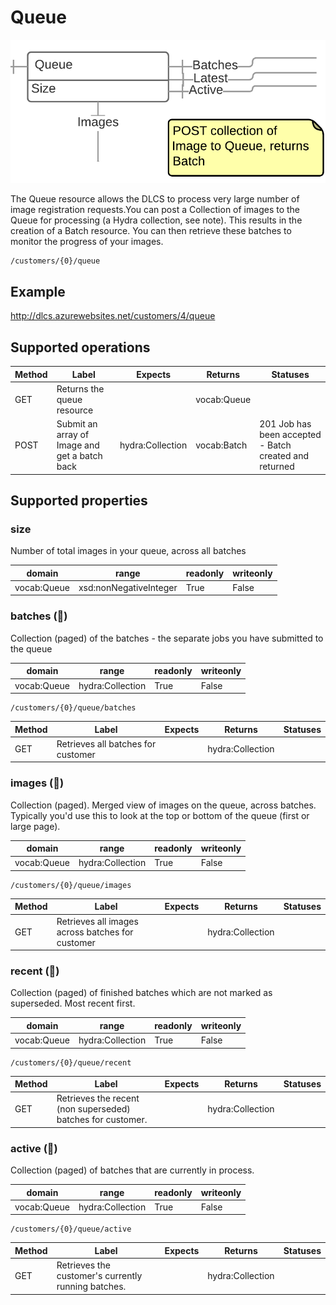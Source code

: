 # Queue

![](queue.png)

The Queue resource allows the DLCS to process very large number of image registration requests.You can post a Collection of images to the Queue for processing (a Hydra collection, see note). This results in the creation of a Batch resource. You can then retrieve these batches to monitor the progress of your images.


```
/customers/{0}/queue
```

## Example 

http://dlcs.azurewebsites.net/customers/4/queue

## Supported operations


| Method | Label                                         | Expects          | Returns     | Statuses                                               |
|--------|-----------------------------------------------|------------------|-------------|--------------------------------------------------------|
| GET    | Returns the queue resource                    |                  | vocab:Queue |                                                        |
| POST   | Submit an array of Image and get a batch back | hydra:Collection | vocab:Batch | 201 Job has been accepted - Batch created and returned |


## Supported properties


### size

Number of total images in your queue, across all batches


| domain      | range                  | readonly | writeonly |
|-------------|------------------------|----------|-----------|
| vocab:Queue | xsd:nonNegativeInteger | True     | False     |


### batches (🔗)

Collection (paged) of the batches - the separate jobs you have submitted to the queue


| domain      | range            | readonly | writeonly |
|-------------|------------------|----------|-----------|
| vocab:Queue | hydra:Collection | True     | False     |


```
/customers/{0}/queue/batches
```


| Method | Label                              | Expects | Returns          | Statuses |
|--------|------------------------------------|---------|------------------|----------|
| GET    | Retrieves all batches for customer |         | hydra:Collection |          |


### images (🔗)

Collection (paged). Merged view of images on the queue, across batches. Typically you'd use this to look at the top or bottom of the queue (first or large page).


| domain      | range            | readonly | writeonly |
|-------------|------------------|----------|-----------|
| vocab:Queue | hydra:Collection | True     | False     |


```
/customers/{0}/queue/images
```


| Method | Label                                            | Expects | Returns          | Statuses |
|--------|--------------------------------------------------|---------|------------------|----------|
| GET    | Retrieves all images across batches for customer |         | hydra:Collection |          |


### recent (🔗)

Collection (paged) of finished batches which are not marked as superseded. Most recent first.


| domain      | range            | readonly | writeonly |
|-------------|------------------|----------|-----------|
| vocab:Queue | hydra:Collection | True     | False     |


```
/customers/{0}/queue/recent
```


| Method | Label                                                       | Expects | Returns          | Statuses |
|--------|-------------------------------------------------------------|---------|------------------|----------|
| GET    | Retrieves the recent (non superseded) batches for customer. |         | hydra:Collection |          |


### active (🔗)

Collection (paged) of batches that are currently in process.


| domain      | range            | readonly | writeonly |
|-------------|------------------|----------|-----------|
| vocab:Queue | hydra:Collection | True     | False     |


```
/customers/{0}/queue/active
```


| Method | Label                                               | Expects | Returns          | Statuses |
|--------|-----------------------------------------------------|---------|------------------|----------|
| GET    | Retrieves the customer's currently running batches. |         | hydra:Collection |          |

